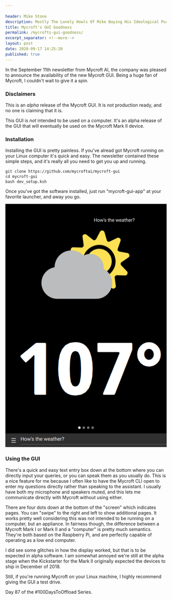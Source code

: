 ```yaml
---

header: Mike Stone
description: Mostly The Lonely Howls Of Mike Baying His Ideological Purity At The Moon
title: Mycroft's GUI Goodness
permalink: /mycrofts-gui-goodness/
excerpt_separator: <!--more-->
layout: post
date: 2020-09-17 14:25:20
published: true
---
```


In the September 11th newsletter from Mycroft AI, the company was pleased to announce the availability of the new Mycroft GUI. Being a huge fan of Mycroft, I couldn't wait to give it a spin.

<!--more-->

### Disclaimers 

This is an _alpha_ release of the Mycroft GUI. It is _not_ production ready, and no one is claiming that it is.

This GUI is _not_ intended to be used on a computer. It's an alpha release of the GUI that will eventually be used on the Mycroft Mark II device.

### Installation

Installing the GUI is pretty painless. If you've alread got Mycroft running on your Linux computer it's quick and easy. The newsletter contained these simple steps, and it's really all you need to get you up and running.

```
git clone https://github.com/mycroftai/mycroft-gui
cd mycroft-gui
bash dev_setup.ksh 
```

Once you've got the software installed, just run "mycroft-gui-app" at your favorite launcher, and away you go.

![](/assets/images/CJPiAvr.png)

### Using the GUI

There's a quick and easy text entry box down at the bottom where you can directly input your queries, or you can speak them as you usually do. This is a nice feature for me because I often like to have the Mycroft CLI open to enter my questions directly rather than speaking to the assistant. I usually have both my microphone and speakers muted, and this lets me communicate directly with Mycroft without using either.

There are four dots down at the bottom of the "screen" which indicates pages. You can "swipe" to the right and left to show additional pages. It works pretty well considering this was not intended to be running on a computer, but an appliance. In fairness though, the difference between a Mycroft Mark I or Mark II and a "computer" is pretty much semantics. They're both based on the Raspberry Pi, and are perfectly capable of operating as a low end computer.

I did see some glitches in how the display worked, but that is to be expected in alpha software. I am somewhat annoyed we're still at the alpha stage when the Kickstarter for the Mark II originally expected the devices to ship in December of 2018.

Still, if you're running Mycroft on your Linux machine, I highly recommend giving the GUI a test drive.  

Day 87 of the #100DaysToOffload Series.
